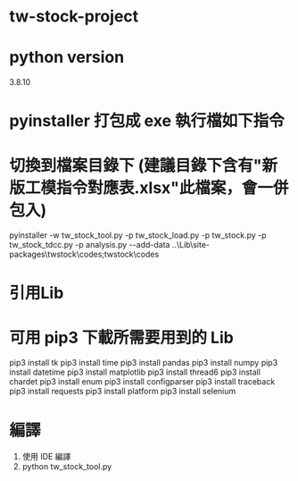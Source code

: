 # tw-stock-project
# python version 
3.8.10
# pyinstaller 打包成 exe 執行檔如下指令
# 切換到檔案目錄下 (建議目錄下含有"新版工模指令對應表.xlsx"此檔案，會一併包入)
pyinstaller -w tw_stock_tool.py -p tw_stock_load.py -p tw_stock.py -p tw_stock_tdcc.py -p analysis.py --add-data ..\Lib\site-packages\twstock\codes;twstock\codes

# 引用Lib
# 可用 pip3 下載所需要用到的 Lib
pip3 install tk
pip3 install time
pip3 install pandas
pip3 install numpy
pip3 install datetime
pip3 install matplotlib
pip3 install thread6
pip3 install chardet
pip3 install enum
pip3 install configparser
pip3 install traceback
pip3 install requests
pip3 install platform
pip3 install selenium

# 編譯
1. 使用 IDE 編譯
2. python tw_stock_tool.py
